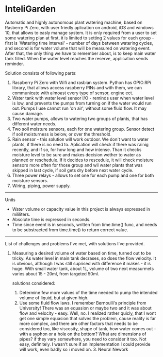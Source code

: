 # InteliGarden

Automatic and highly autonomous plant watering machine, based on Rasberry Pi Zero, with user friedly aplication on android, iOS and windows 10, that allows to easly manage system. It is only required from a user to set some watering plan at first, it is limited to setting 2 values for each group - first is 'Watering time interval' - number of days between watering cycles, and second is for water volume that will be measured on watering event.
After that, the only thing we have to remember about, is to keep main water tank filled. When the water level reaches the reserve, application sends reminder.

Solution consists of following parts:

1. Raspberry Pi Zero with Wifi and rasbian system. Python has GPIO.RPi library, that allows access raspberry PINs and with them, we can      communicate with almoast every type of sensor, engine ect. 
2. Water tank with water level sensor I/O - reminds user when water level is low, and prevents the pumps from turning on if the water        would run out. Pumps I use cannot run 'on air', without some fluid flow. It may cause damage.
3. Two water pumps, allows to watering two groups of plants, that has different water needs.
4. Two soil moisture sensors, each for one watering group. Sensor detect if soil moisturness is below, or over the threshold.
5. Rain sensor - this solution will work outdoor. We don't want to water plants, if there is no need to. Aplication will check if there      was rainig recently, and if so, for how long and how intense. Than it checks moisture level to be sure and makes decision wether        to water as planned or reschedule. If it decides to rescedule, it will check moisture sensors more often for those group and wil        water plants that was skipped in last cycle, if soil gets dry before next water cycle. 
6. Three power relays - allows to set one for each pump and one for both moisture sensors.
7. Wiring, piping, power supply.

------------------------------------------------------------------------------------------------------
 Units

 - Water volume or capacity value in this project is always expressed in mililiters.
 - Absolute time is expressed in seconds.
 - Time since event is in seconds, written from time.time() func, and needs to be substracted from time.time() to return correct value.

-------------------------------------------------------------------------------------------------------

List of challenges and problems I've met, with solutions I've provided.

1. Measuring a desired volume of water based on time, turned out to be tricky. As water level in main tank decrases, so does the flow      velocity. It is obvious, although I was still suprised with difference it makes - it is huge.
   With small water tank, about 1L, volume of two next measurmets varies about 15 - 20ml, from targeted 50ml.
   
   solutions considered:
    1. Determine few more values of the time needed to pump the intended volume of liquid, but at given high.     
    2. Use some fluid flow laws. I remember Bernoulli's principle from University! There was an equasion or maybe two and it was about          flow and velocity - easy. Well, no. I realized rather quicly, that I wont get one simple equasion that solves the problem, cause
       reality is far more complex, and there are other factors that needs to be considered too, like viscosity, shape of tank, 
       how water comes out - with a syphon or a hole on the bottom? What are dimensions of pipes? if they vary somewhere, you need              to consider it too. Not easy, definitely. I wasn't sure if an implementation I could provide will work, even badly so i moved on.     3. Neural Nework    
